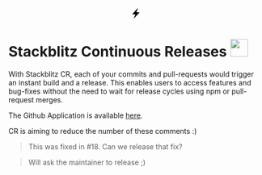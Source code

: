 <p align="center">
  <svg viewBox="0 0 28 28" aria-hidden="true" class="_boltIcon_1bpga_9 _boltIcon_blue_1bpga_14" height="24" width="24"><path d="M12.747 16.273h-7.46L18.925 1.5l-3.671 10.227h7.46L9.075 26.5l3.671-10.227z"></path></svg>
</p>


# Stackblitz Continuous Releases <span><img src="https://emoji.slack-edge.com/TFHDVN56F/stackblitz/fd010078dcccebca.png" width="35" /></span>

With Stackblitz CR, each of your commits and pull-requests would trigger an instant build and a release. This enables users to access features and bug-fixes without the need to wait for release cycles using npm or pull-request merges. 

The Github Application is available [here](https://github.com/apps/stackblitz-cr).

CR is aiming to reduce the number of these comments :) 

> This was fixed in #18. Can we release that fix?

> Will ask the maintainer to release ;)

